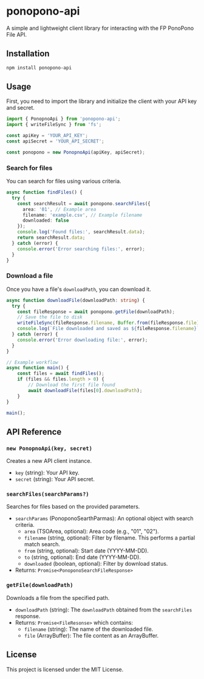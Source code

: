 # ponopono-api

A simple and lightweight client library for interacting with the FP PonoPono File API.

## Installation

```bash
npm install ponopono-api
```

## Usage

First, you need to import the library and initialize the client with your API key and secret.

```typescript
import { PonopnoApi } from 'ponopono-api';
import { writeFileSync } from 'fs';

const apiKey = 'YOUR_API_KEY';
const apiSecret = 'YOUR_API_SECRET';

const ponopono = new PonopnoApi(apiKey, apiSecret);
```

### Search for files

You can search for files using various criteria.

```typescript
async function findFiles() {
  try {
    const searchResult = await ponopono.searchFiles({
      area: '01', // Example area
      filename: 'example.csv', // Example filename
      downloaded: false
    });
    console.log('Found files:', searchResult.data);
    return searchResult.data;
  } catch (error) {
    console.error('Error searching files:', error);
  }
}
```

### Download a file

Once you have a file's `downloadPath`, you can download it.

```typescript
async function downloadFile(downloadPath: string) {
  try {
    const fileResponse = await ponopono.getFile(downloadPath);
    // Save the file to disk
    writeFileSync(fileResponse.filename, Buffer.from(fileResponse.file));
    console.log(`File downloaded and saved as ${fileResponse.filename}`);
  } catch (error) {
    console.error('Error downloading file:', error);
  }
}

// Example workflow
async function main() {
    const files = await findFiles();
    if (files && files.length > 0) {
        // Download the first file found
        await downloadFile(files[0].downloadPath);
    }
}

main();
```

## API Reference

### `new PonopnoApi(key, secret)`

Creates a new API client instance.

-   `key` (string): Your API key.
-   `secret` (string): Your API secret.

### `searchFiles(searchParams?)`

Searches for files based on the provided parameters.

-   `searchParams` (PonoponoSearthParmas): An optional object with search criteria.
    -   `area` (TSOArea, optional): Area code (e.g., "01", "02").
    -   `filename` (string, optional): Filter by filename. This performs a partial match search.
    -   `from` (string, optional): Start date (YYYY-MM-DD).
    -   `to` (string, optional): End date (YYYY-MM-DD).
    -   `downloaded` (boolean, optional): Filter by download status.
-   Returns: `Promise<PonoponoSearchFileResponse>`

### `getFile(downloadPath)`

Downloads a file from the specified path.

-   `downloadPath` (string): The `downloadPath` obtained from the `searchFiles` response.
-   Returns: `Promise<FileResonse>` which contains:
    -   `filename` (string): The name of the downloaded file.
    -   `file` (ArrayBuffer): The file content as an ArrayBuffer.

## License

This project is licensed under the MIT License.
